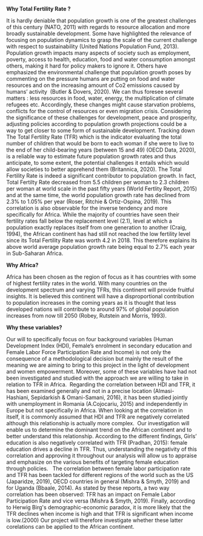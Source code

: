 **Why Total Fertility Rate ?**

It is hardly deniable that population growth is one of the greatest challenges of this century (NATO, 2011) with regards to resource allocation and more broadly sustainable development. 
Some have highlighted the relevance of focusing on population dynamics to grasp the scale of the current challenge with respect to sustainability (United Nations Population Fund, 2013). 
Population growth impacts many aspects of society such as employment, poverty, access to health, education, food and water consumption amongst others, making it hard for policy makers to ignore it. 
Others have emphasized the environmental challenge that population growth poses by commenting on the pressure humans are putting on food and water resources and on the increasing amount of Co2 emissions caused by humans’ activity  (Butler & Dovers, 2020). 
We can thus foresee several matters : less resources in food, water, energy, the multiplication of climate refugees etc. Accordingly, these changes might cause starvation problems, conflicts for the control of resources or even migration crisis. 
Considering the significance of these challenges for development, peace and prosperity, adjusting policies according to population growth projections could be a way to get closer to some form of sustainable development. 
Tracking down The Total Fertility Rate (TFR) which is the indicator evaluating the total number of children that would be born to each woman if she were to live to the end of her child-bearing years (between 15 and 49) (OECD Data, 2020), is a reliable way to estimate future population growth rates and thus anticipate, to some extent, the potential challenges it entails which would allow societies to better apprehend them (Britannica, 2020). The Total Fertility Rate is indeed a significant contributor to population growth. In fact, Total Fertilty Rate decreased from 5.5 children per woman to 2.3 children per woman at world scale in the past fifty years (World Fertlity Report, 2015) and at the same time, the world population growth rate has declined from 2.3% to 1.05% per year (Roser, Ritchie & Ortiz-Ospina, 2019). This correlation is also observable for the inverse tendency and more specifically for Africa. While the majority of countries have seen their fertility rates fall below the replacement level (2.1), level at which a population exactly replaces itself from one generation to another (Craig, 1994), the African continent has had still not reached the low fertility level since its Total Fertility Rate was worth 4.2 in 2018. This therefore explains its above world average population growth rate being equal to 2.7% each year in Sub-Saharan Africa. 

**Why Africa?**

Africa has been chosen as the region of focus as it has countries with some of highest fertility rates in the world. With many countries on the development spectrum and varying TFRs, this continent will provide fruitful insights. It is believed this continent will have a disproportional contribution to population increases in the coming years as it is thought that less developed nations will contribute to around 97% of global population increases from now till 2050 (Robey, Rutstein and Morris, 1993). 

**Why these variables?**

Our will to specifically focus on four background variables (Human Development Index (HDI), Female’s enrolment in secondary education and Female Labor Force Participation Rate and Income) is not only the consequence of a methodological decision but mainly the result of the meaning we are aiming to bring to this project in the light of development and women empowerment. 
Moreover, some of these variables have had not been investigated and studied with the approach we are willing to take in relation to TFR in Africa. 
Regarding the correlation between HDI and TFR, it has been examined generally and not in a precise location (Almasi-Hashiani, Sepidarkish & Omani-Samani, 2016), it has been studied jointly with unemployment in Romania (A.Cojocariu, 2015) and independently in Europe but not specifically in Africa. 
When looking at the correlation in itself, it is commonly assumed that HDI and TFR are negatively correlated although this relationship is actually more complex. 
Our investigation will enable us to determine the dominant trend on the African continent and to better understand this relationship. 
According to the different findings, Girls’ education is also negatively correlated with TFR (Pradhan, 2015): female education drives a decline in TFR.
Thus, understanding the negativity of this correlation and approving it throughout our analysis will allow us to appraise and emphasize on the various benefits of targeting female education through policies.  
The correlation between female labor participation rate and TFR has been tackled for different regions of the world such as the US (Japaridze, 2019), OECD countries in general (Mishra & Smyth, 2019) and for Uganda (Bbaale, 2014). 
As stated by these reports, a two way correlation has been observed: TFR has an impact on Female Labor Participation Rate and vice versa (Mishra & Smyth, 2019). Finally, according to Herwig Birg's demographic-economic paradox, it is more likely that the TFR declines when income is high and that TFR is significant when income is low.(2000) 
Our project will therefore investigate whether these latter corelations can be applied to the African continent.  
